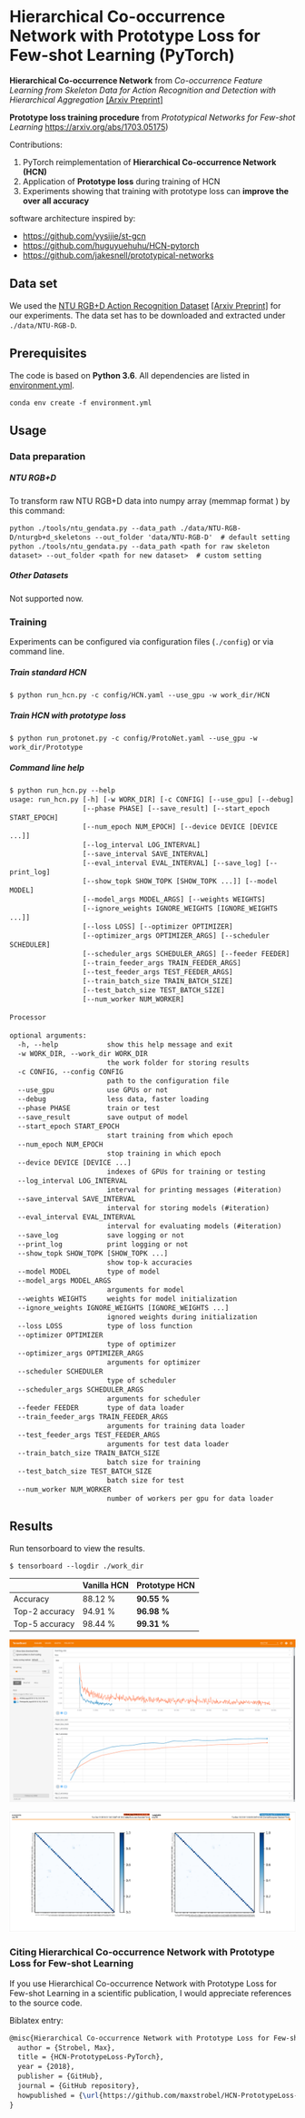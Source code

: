 # Hierarchical Co-occurrence Network with Prototype Loss for Few-shot Learning (PyTorch)

**Hierarchical Co-occurrence Network** from *Co-occurrence Feature Learning from Skeleton Data for Action Recognition and Detection with Hierarchical Aggregation*
[[Arxiv Preprint]](https://arxiv.org/abs/1804.06055)

**Prototype loss training procedure** from *Prototypical Networks for Few-shot Learning* https://arxiv.org/abs/1703.05175)

Contributions:
1) PyTorch reimplementation of **Hierarchical Co-occurrence Network (HCN)** 
2) Application of **Prototype loss** during training of HCN
3) Experiments showing that training with prototype loss can **improve the over all accuracy**


software architecture inspired by:
   *  https://github.com/yysijie/st-gcn
   *  https://github.com/huguyuehuhu/HCN-pytorch
   *  https://github.com/jakesnell/prototypical-networks

## Data set
We used the [NTU RGB+D Action Recognition Dataset](http://rose1.ntu.edu.sg/datasets/actionrecognition.asp) [[Arxiv Preprint]](https://arxiv.org/abs/1604.02808) for our experiments.
The data set has to be downloaded and extracted under ```./data/NTU-RGB-D```.

## Prerequisites

The code is based on **Python 3.6**. All dependencies are listed in  [environment.yml](./environment.yml).
```commandline
conda env create -f environment.yml
```

## Usage
### Data preparation
##### NTU RGB+D
To transform raw NTU RGB+D data into numpy array (memmap format ) by this command:
```commandline
python ./tools/ntu_gendata.py --data_path ./data/NTU-RGB-D/nturgb+d_skeletons --out_folder 'data/NTU-RGB-D'  # default setting
python ./tools/ntu_gendata.py --data_path <path for raw skeleton dataset> --out_folder <path for new dataset>  # custom setting
```
##### Other Datasets
Not supported now.

### Training
Experiments can be configured via configuration files (```./config```) or via command line.

##### Train standard HCN
```commandline
$ python run_hcn.py -c config/HCN.yaml --use_gpu -w work_dir/HCN
```

##### Train HCN with prototype loss
```commandline
$ python run_protonet.py -c config/ProtoNet.yaml --use_gpu -w work_dir/Prototype
```

##### Command line help
```commandline
$ python run_hcn.py --help
usage: run_hcn.py [-h] [-w WORK_DIR] [-c CONFIG] [--use_gpu] [--debug]
                  [--phase PHASE] [--save_result] [--start_epoch START_EPOCH]
                  [--num_epoch NUM_EPOCH] [--device DEVICE [DEVICE ...]]
                  [--log_interval LOG_INTERVAL]
                  [--save_interval SAVE_INTERVAL]
                  [--eval_interval EVAL_INTERVAL] [--save_log] [--print_log]
                  [--show_topk SHOW_TOPK [SHOW_TOPK ...]] [--model MODEL]
                  [--model_args MODEL_ARGS] [--weights WEIGHTS]
                  [--ignore_weights IGNORE_WEIGHTS [IGNORE_WEIGHTS ...]]
                  [--loss LOSS] [--optimizer OPTIMIZER]
                  [--optimizer_args OPTIMIZER_ARGS] [--scheduler SCHEDULER]
                  [--scheduler_args SCHEDULER_ARGS] [--feeder FEEDER]
                  [--train_feeder_args TRAIN_FEEDER_ARGS]
                  [--test_feeder_args TEST_FEEDER_ARGS]
                  [--train_batch_size TRAIN_BATCH_SIZE]
                  [--test_batch_size TEST_BATCH_SIZE]
                  [--num_worker NUM_WORKER]

Processor

optional arguments:
  -h, --help            show this help message and exit
  -w WORK_DIR, --work_dir WORK_DIR
                        the work folder for storing results
  -c CONFIG, --config CONFIG
                        path to the configuration file
  --use_gpu             use GPUs or not
  --debug               less data, faster loading
  --phase PHASE         train or test
  --save_result         save output of model
  --start_epoch START_EPOCH
                        start training from which epoch
  --num_epoch NUM_EPOCH
                        stop training in which epoch
  --device DEVICE [DEVICE ...]
                        indexes of GPUs for training or testing
  --log_interval LOG_INTERVAL
                        interval for printing messages (#iteration)
  --save_interval SAVE_INTERVAL
                        interval for storing models (#iteration)
  --eval_interval EVAL_INTERVAL
                        interval for evaluating models (#iteration)
  --save_log            save logging or not
  --print_log           print logging or not
  --show_topk SHOW_TOPK [SHOW_TOPK ...]
                        show top-k accuracies
  --model MODEL         type of model
  --model_args MODEL_ARGS
                        arguments for model
  --weights WEIGHTS     weights for model initialization
  --ignore_weights IGNORE_WEIGHTS [IGNORE_WEIGHTS ...]
                        ignored weights during initialization
  --loss LOSS           type of loss function
  --optimizer OPTIMIZER
                        type of optimizer
  --optimizer_args OPTIMIZER_ARGS
                        arguments for optimizer
  --scheduler SCHEDULER
                        type of scheduler
  --scheduler_args SCHEDULER_ARGS
                        arguments for scheduler
  --feeder FEEDER       type of data loader
  --train_feeder_args TRAIN_FEEDER_ARGS
                        arguments for training data loader
  --test_feeder_args TEST_FEEDER_ARGS
                        arguments for test data loader
  --train_batch_size TRAIN_BATCH_SIZE
                        batch size for training
  --test_batch_size TEST_BATCH_SIZE
                        batch size for test
  --num_worker NUM_WORKER
                        number of workers per gpu for data loader
```


## Results
 Run tensorboard to view the results.
 ```commandline
 $ tensorboard --logdir ./work_dir
 ```
|                | Vanilla HCN | Prototype HCN |
| -------------- |  ---------- | ------------- |
| Accuracy       | 88.12 %     | **90.55 %**   |
| Top-2 accuracy | 94.91 %     | **96.98 %**   |
| Top-5 accuracy | 98.44 %     | **99.31 %**   |

 
![Screenshot TensorBoard][tensorboard]

![Confusion matrixes - Vanilla HCN vs Prototype HCN][confusion_matrixes]
 
### Citing Hierarchical Co-occurrence Network with Prototype Loss for Few-shot Learning
If you use Hierarchical Co-occurrence Network with Prototype Loss for Few-shot Learning in a scientific publication, I would appreciate references to the source code.

Biblatex entry:

```latex
@misc{Hierarchical Co-occurrence Network with Prototype Loss for Few-shot Learning,
  author = {Strobel, Max},
  title = {HCN-PrototypeLoss-PyTorch},
  year = {2018},
  publisher = {GitHub},
  journal = {GitHub repository},
  howpublished = {\url{https://github.com/maxstrobel/HCN-PrototypeLoss-PyTorch}}
}
```


[tensorboard]: img/tensorboard.png
[confusion_matrixes]: img/confusion_matrixes.png
